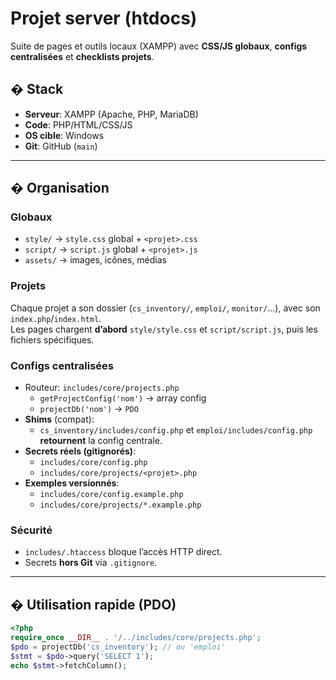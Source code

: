 # Projet server (htdocs)

Suite de pages et outils locaux (XAMPP) avec **CSS/JS globaux**, **configs centralisées** et **checklists projets**.

## � Stack
- **Serveur**: XAMPP (Apache, PHP, MariaDB)
- **Code**: PHP/HTML/CSS/JS
- **OS cible**: Windows
- **Git**: GitHub (`main`)

---

## � Organisation

### Globaux
- `style/` → `style.css` global + `<projet>.css`
- `script/` → `script.js` global + `<projet>.js`
- `assets/` → images, icônes, médias

### Projets
Chaque projet a son dossier (`cs_inventory/`, `emploi/`, `monitor/`…), avec son `index.php`/`index.html`.  
Les pages chargent **d’abord** `style/style.css` et `script/script.js`, puis les fichiers spécifiques.

### Configs **centralisées**
- Routeur: `includes/core/projects.php`
  - `getProjectConfig('nom')` → array config
  - `projectDb('nom')` → `PDO`
- **Shims** (compat):
  - `cs_inventory/includes/config.php` et `emploi/includes/config.php` **retournent** la config centrale.
- **Secrets réels (gitignorés)**:
  - `includes/core/config.php`
  - `includes/core/projects/<projet>.php`
- **Exemples versionnés**:
  - `includes/core/config.example.php`
  - `includes/core/projects/*.example.php`

### Sécurité
- `includes/.htaccess` bloque l’accès HTTP direct.
- Secrets **hors Git** via `.gitignore`.

---

## � Utilisation rapide (PDO)

```php
<?php
require_once __DIR__ . '/../includes/core/projects.php';
$pdo = projectDb('cs_inventory'); // ou 'emploi'
$stmt = $pdo->query('SELECT 1');
echo $stmt->fetchColumn();
